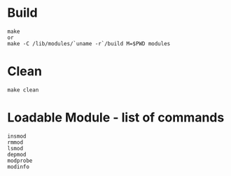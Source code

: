 # Build

    make
    or
    make -C /lib/modules/`uname -r`/build M=$PWD modules

# Clean

    make clean

# Loadable Module - list of commands

    insmod
    rmmod
    lsmod
    depmod
    modprobe
    modinfo
